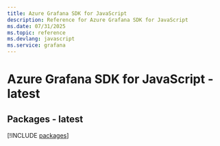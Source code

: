 ```yaml
---
title: Azure Grafana SDK for JavaScript
description: Reference for Azure Grafana SDK for JavaScript
ms.date: 07/31/2025
ms.topic: reference
ms.devlang: javascript
ms.service: grafana
---
```

# Azure Grafana SDK for JavaScript - latest
## Packages - latest
[!INCLUDE [packages](grafana-index.md)]